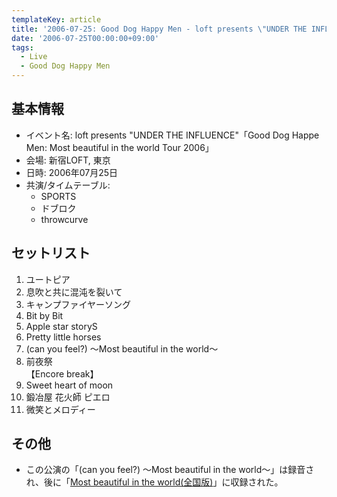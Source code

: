 ```yaml
---
templateKey: article
title: '2006-07-25: Good Dog Happy Men - loft presents \"UNDER THE INFLUENCE\"「Good Dog Happe Men: Most beautiful in the world Tour 2006」 at 新宿LOFT'
date: '2006-07-25T00:00:00+09:00'
tags:
  - Live
  - Good Dog Happy Men
---
```

## 基本情報

* イベント名: loft presents "UNDER THE INFLUENCE"「Good Dog Happe Men: Most beautiful in the world Tour 2006」
* 会場: 新宿LOFT, 東京
* 日時: 2006年07月25日
* 共演/タイムテーブル:
  * SPORTS
  * ドブロク
  * throwcurve

## セットリスト

1. ユートピア
1. 息吹と共に混沌を裂いて
1. キャンプファイヤーソング
1. Bit by Bit
1. Apple star storyS
1. Pretty little horses
1. (can you feel?) ～Most beautiful in the world～
1. 前夜祭<br>
   【Encore break】
1. Sweet heart of moon
1. 鍛冶屋 花火師 ピエロ
1. 微笑とメロディー

## その他

* この公演の「(can you feel?) ～Most beautiful in the world～」は録音され、後に「[Most beautiful in the world(全国版)](http://monden-info.hatenablog.com/entry/2006/04/26/000000)」に収録された。
